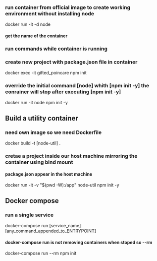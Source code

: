 ### run container from official image to create working environment without installing node

docker run -it -d node

#### get the name of the container

### run commands while container is running

### create new project with package.json file in container

docker exec -it gifted_poincare npm init

### override the initial command [node] whith [npm init -y] the conrainer will stop after executing [npm init -y]

docker run -it node npm init -y

## Build a utility container

### need own image so we need Dockerfile

docker build -t [node-util] .

### cretae a project inside our host machine mirroring the container using bind mount

#### package.json appear in the host machine

docker run -it -v "$(pwd -W):/app" node-util npm init -y

## Docker compose

### run a single service

docker-compose run [service_name] [any_command_appended_to_ENTRYPOINT]

#### docker-compose run is not removing containers when stoped so --rm

docker-compose run --rm npm init
